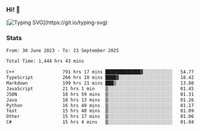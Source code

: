 ### Hi!  👋

[![Typing SVG](https://readme-typing-svg.herokuapp.com?font=Fira+Code&pause=1000&width=435&lines=Hello!+I'm+Texiwustion.)](https://git.io/typing-svg)

### Stats

<!--START_SECTION:waka-->

```txt
From: 30 June 2023 - To: 23 September 2025

Total Time: 1,444 hrs 43 mins

C++                  791 hrs 17 mins █████████████▓░░░░░░░░░░░   54.77 %
TypeScript           266 hrs 10 mins ████▓░░░░░░░░░░░░░░░░░░░░   18.42 %
Markdown             199 hrs 21 mins ███▒░░░░░░░░░░░░░░░░░░░░░   13.80 %
JavaScript           21 hrs 1 min    ▒░░░░░░░░░░░░░░░░░░░░░░░░   01.45 %
JSON                 18 hrs 59 mins  ▒░░░░░░░░░░░░░░░░░░░░░░░░   01.31 %
Java                 18 hrs 13 mins  ▒░░░░░░░░░░░░░░░░░░░░░░░░   01.26 %
Python               16 hrs 49 mins  ▒░░░░░░░░░░░░░░░░░░░░░░░░   01.17 %
Text                 15 hrs 40 mins  ▒░░░░░░░░░░░░░░░░░░░░░░░░   01.09 %
Other                15 hrs 17 mins  ▒░░░░░░░░░░░░░░░░░░░░░░░░   01.06 %
C#                   15 hrs 4 mins   ▒░░░░░░░░░░░░░░░░░░░░░░░░   01.04 %
```

<!--END_SECTION:waka-->
